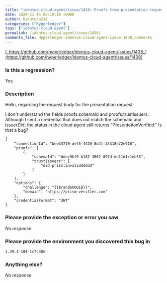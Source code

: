 ```yaml
---
title: "identus-cloud-agent/issue/1438: Proofs from presentation request not work"
date: 2024-11-14 02:19:10 +0000
author: kieutuan218
categories: ["Hyperledger"]
tags: ["identus-cloud-agent"]
permalink: /identus-cloud-agent/issue/1438/
comments_file: Hyperledger-identus-cloud-agent-issue-1438_comments
---
```


[_https://github.com/hyperledger/identus-cloud-agent/issues/1438_](https://github.com/hyperledger/identus-cloud-agent/issues/1438)

### Is this a regression?

Yes

### Description

Hello, regarding the request body for the presentation request:

I don't understand the fields proofs.schemaId and proofs.trustIssuers. Although I sent a credential that does not match the schemaId and issuerDid, the status in the cloud agent still returns "PresentationVerified."
Is that a bug?

```
{
    "connectionId": "bee34719-def5-4420-8d4f-35318e72e916",
    "proofs": [
        {
            "schemaId": "ddec9bf9-b187-3862-897d-dd11d1c1eb53",
            "trustIssuers": [
                "did:prism:invalidddddđ"
            ]
        }
    ],
    "options": {
        "challenge": "{{$randomUUID}}",
        "domain": "https://prism-verifier.com"
    },
    "credentialFormat": "JWT"
}
```

### Please provide the exception or error you saw

_No response_

### Please provide the environment you discovered this bug in

```Markdown
1.39.1-104-1c7c38e
```


### Anything else?

_No response_